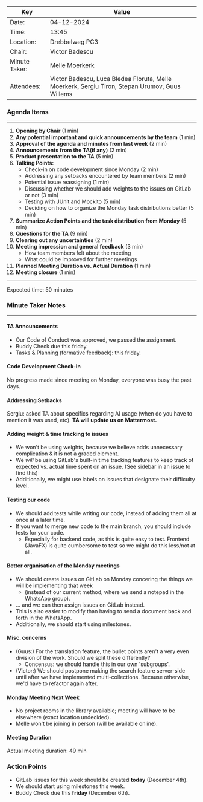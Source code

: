 | Key           | Value                    |
| --------------| -------------------------|
| Date:        | 04-12-2024               |
| Time:        | 13:45                    |
| Location:    | Drebbelweg PC3           |
| Chair:        | Victor Badescu             |
| Minute Taker: | Melle Moerkerk           |
| Attendees:   | Victor Badescu, Luca Bledea Floruta, Melle Moerkerk, Sergiu Tiron, Stepan Urumov, Guus Willems |

### Agenda Items
---
1. **Opening by Chair** (1 min)
2. **Any potential important and quick announcements by the team** (1 min)
4. **Approval of the agenda and minutes from last week** (2 min)
5. **Announcements from the TA(if any)** (2 min)
6. **Product presentation to the TA** (5 min)
7. **Talking Points:**
    - Check-in on code development since Monday (2 min)
    - Addressing any setbacks encountered by team members (2 min)
    - Potential issue reassigning (1 min)
    - Discussing whether we should add weights to the issues on GitLab or not (3 min)
    - Testing with JUnit and Mockito (5 min)
    - Deciding on how to organize the Monday task distributions better (5 min)
8. **Summarize Action Points and the task distribution from Monday** (5 min)  
9. **Questions for the TA** (9 min)
10. **Clearing out any uncertainties** (2 min)
10. **Meeting impression and general feedback** (3 min)
    - How team members felt about the meeting
    - What could be improved for further meetings
11. **Planned Meeting Duration vs. Actual Duration** (1 min)  
12. **Meeting closure** (1 min)
---
Expected time:  50 minutes

### Minute Taker Notes
---

#### TA Announcements
- Our Code of Conduct was approved, we passed the assignment.
- Buddy Check due this friday.
- Tasks & Planning (formative feedback): this friday.

#### Code Development Check-in
No progress made since meeting on Monday, everyone was busy the past days.

#### Addressing Setbacks
Sergiu: asked TA about specifics regarding AI usage (when do you have to mention it was used, etc). **TA will update us on Mattermost.**

#### Adding weight & time tracking to issues
- We won't be using weights, because we believe adds unnecessary complication & it is not a graded element.
- We *will* be using GitLab's built-in time tracking features to keep track of expected vs. actual time spent on an issue. (See sidebar in an issue to find this)
- Additionally, we might use labels on issues that designate their difficulty level.

#### Testing our code
- We should add tests while writing our code, instead of adding them all at once at a later time.
- If you want to merge new code to the main branch, you should include tests for your code.
  - Especially for backend code, as this is quite easy to test. Frontend (JavaFX) is quite cumbersome to test so we might do this less/not at all.

#### Better organisation of the Monday meetings
- We should create issues on GitLab on Monday concering the things we will be implementing that week
    - (instead of our current method, where we send a notepad in the WhatsApp group).
- ... and we can then assign issues on GitLab instead.
- This is also easier to modify than having to send a document back and forth in the WhatsApp.
- Additionally, we should start using milestones.

#### Misc. concerns
- (Guus:) For the translation feature, the bullet points aren't a very even division of the work. Should we split these differently?
  - Concensus: we should handle this in our own 'subgroups'.
- (Victor:) We should postpone making the search feature server-side until after we have implemented multi-collections. Because otherwise, we'd have to refactor again after.

#### Monday Meeting Next Week
- No project rooms in the library available; meeting will have to be elsewhere (exact location undecided).
- Melle won't be joining in person (will be available online).

#### Meeting Duration
Actual meeting duration: 49 min

### Action Points
- GitLab issues for this week should be created **today** (December 4th).
- We should start using milestones this week.
- Buddy Check due this **friday** (December 6th).

